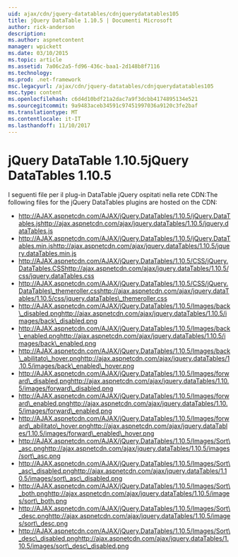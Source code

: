 ```yaml
---
uid: ajax/cdn/jquery-datatables/cdnjquerydatatables105
title: jQuery DataTable 1.10.5 | Documenti Microsoft
author: rick-anderson
description: 
ms.author: aspnetcontent
manager: wpickett
ms.date: 03/10/2015
ms.topic: article
ms.assetid: 7a06c2a5-fd96-436c-baa1-2d148b8f7116
ms.technology: 
ms.prod: .net-framework
msc.legacyurl: /ajax/cdn/jquery-datatables/cdnjquerydatatables105
msc.type: content
ms.openlocfilehash: c6d4d10bdf21a2dac7a9f3dcbb4174895134e521
ms.sourcegitcommit: 9a9483aceb34591c97451997036a9120c3fe2baf
ms.translationtype: MT
ms.contentlocale: it-IT
ms.lasthandoff: 11/10/2017
---
```

<a name="jquery-datatables-1105"></a><span data-ttu-id="4bd61-102">jQuery DataTable 1.10.5</span><span class="sxs-lookup"><span data-stu-id="4bd61-102">jQuery DataTables 1.10.5</span></span>
====================
<span data-ttu-id="4bd61-103">I seguenti file per il plug-in DataTable jQuery ospitati nella rete CDN:</span><span class="sxs-lookup"><span data-stu-id="4bd61-103">The following files for the jQuery DataTables plugins are hosted on the CDN:</span></span>

- <span data-ttu-id="4bd61-104">http://AJAX.aspnetcdn.com/AJAX/jQuery.DataTables/1.10.5/jQuery.DataTables.js</span><span class="sxs-lookup"><span data-stu-id="4bd61-104">http://ajax.aspnetcdn.com/ajax/jquery.dataTables/1.10.5/jquery.dataTables.js</span></span>
- <span data-ttu-id="4bd61-105">http://AJAX.aspnetcdn.com/AJAX/jQuery.DataTables/1.10.5/jQuery.DataTables.min.js</span><span class="sxs-lookup"><span data-stu-id="4bd61-105">http://ajax.aspnetcdn.com/ajax/jquery.dataTables/1.10.5/jquery.dataTables.min.js</span></span>
- <span data-ttu-id="4bd61-106">http://AJAX.aspnetcdn.com/AJAX/jQuery.DataTables/1.10.5/CSS/jQuery.DataTables.CSS</span><span class="sxs-lookup"><span data-stu-id="4bd61-106">http://ajax.aspnetcdn.com/ajax/jquery.dataTables/1.10.5/css/jquery.dataTables.css</span></span>
- <span data-ttu-id="4bd61-107">http://AJAX.aspnetcdn.com/AJAX/jQuery.DataTables/1.10.5/CSS/jQuery.DataTables\_themeroller.css</span><span class="sxs-lookup"><span data-stu-id="4bd61-107">http://ajax.aspnetcdn.com/ajax/jquery.dataTables/1.10.5/css/jquery.dataTables\_themeroller.css</span></span>
- <span data-ttu-id="4bd61-108">http://AJAX.aspnetcdn.com/AJAX/jQuery.DataTables/1.10.5/Images/back\_disabled.png</span><span class="sxs-lookup"><span data-stu-id="4bd61-108">http://ajax.aspnetcdn.com/ajax/jquery.dataTables/1.10.5/images/back\_disabled.png</span></span>
- <span data-ttu-id="4bd61-109">http://AJAX.aspnetcdn.com/AJAX/jQuery.DataTables/1.10.5/Images/back\_enabled.png</span><span class="sxs-lookup"><span data-stu-id="4bd61-109">http://ajax.aspnetcdn.com/ajax/jquery.dataTables/1.10.5/images/back\_enabled.png</span></span>
- <span data-ttu-id="4bd61-110">http://AJAX.aspnetcdn.com/AJAX/jQuery.DataTables/1.10.5/Images/back\_abilitato\_hover.png</span><span class="sxs-lookup"><span data-stu-id="4bd61-110">http://ajax.aspnetcdn.com/ajax/jquery.dataTables/1.10.5/images/back\_enabled\_hover.png</span></span>
- <span data-ttu-id="4bd61-111">http://AJAX.aspnetcdn.com/AJAX/jQuery.DataTables/1.10.5/Images/forward\_disabled.png</span><span class="sxs-lookup"><span data-stu-id="4bd61-111">http://ajax.aspnetcdn.com/ajax/jquery.dataTables/1.10.5/images/forward\_disabled.png</span></span>
- <span data-ttu-id="4bd61-112">http://AJAX.aspnetcdn.com/AJAX/jQuery.DataTables/1.10.5/Images/forward\_enabled.png</span><span class="sxs-lookup"><span data-stu-id="4bd61-112">http://ajax.aspnetcdn.com/ajax/jquery.dataTables/1.10.5/images/forward\_enabled.png</span></span>
- <span data-ttu-id="4bd61-113">http://AJAX.aspnetcdn.com/AJAX/jQuery.DataTables/1.10.5/Images/forward\_abilitato\_hover.png</span><span class="sxs-lookup"><span data-stu-id="4bd61-113">http://ajax.aspnetcdn.com/ajax/jquery.dataTables/1.10.5/images/forward\_enabled\_hover.png</span></span>
- <span data-ttu-id="4bd61-114">http://AJAX.aspnetcdn.com/AJAX/jQuery.DataTables/1.10.5/Images/Sort\_asc.png</span><span class="sxs-lookup"><span data-stu-id="4bd61-114">http://ajax.aspnetcdn.com/ajax/jquery.dataTables/1.10.5/images/sort\_asc.png</span></span>
- <span data-ttu-id="4bd61-115">http://AJAX.aspnetcdn.com/AJAX/jQuery.DataTables/1.10.5/Images/Sort\_asc\_disabled.png</span><span class="sxs-lookup"><span data-stu-id="4bd61-115">http://ajax.aspnetcdn.com/ajax/jquery.dataTables/1.10.5/images/sort\_asc\_disabled.png</span></span>
- <span data-ttu-id="4bd61-116">http://AJAX.aspnetcdn.com/AJAX/jQuery.DataTables/1.10.5/Images/Sort\_both.png</span><span class="sxs-lookup"><span data-stu-id="4bd61-116">http://ajax.aspnetcdn.com/ajax/jquery.dataTables/1.10.5/images/sort\_both.png</span></span>
- <span data-ttu-id="4bd61-117">http://AJAX.aspnetcdn.com/AJAX/jQuery.DataTables/1.10.5/Images/Sort\_desc.png</span><span class="sxs-lookup"><span data-stu-id="4bd61-117">http://ajax.aspnetcdn.com/ajax/jquery.dataTables/1.10.5/images/sort\_desc.png</span></span>
- <span data-ttu-id="4bd61-118">http://AJAX.aspnetcdn.com/AJAX/jQuery.DataTables/1.10.5/Images/Sort\_desc\_disabled.png</span><span class="sxs-lookup"><span data-stu-id="4bd61-118">http://ajax.aspnetcdn.com/ajax/jquery.dataTables/1.10.5/images/sort\_desc\_disabled.png</span></span>
